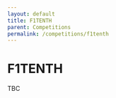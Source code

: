 ```yaml
---
layout: default
title: F1TENTH
parent: Competitions
permalink: /competitions/f1tenth
---
```


# F1TENTH

TBC
